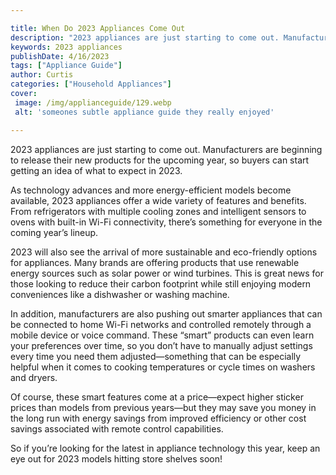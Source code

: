 ```yaml
---

title: When Do 2023 Appliances Come Out
description: "2023 appliances are just starting to come out. Manufacturers are beginning to release their new products for the upcoming year, so...swipe up to find out"
keywords: 2023 appliances
publishDate: 4/16/2023
tags: ["Appliance Guide"]
author: Curtis
categories: ["Household Appliances"]
cover: 
 image: /img/applianceguide/129.webp
 alt: 'someones subtle appliance guide they really enjoyed'

---
```


2023 appliances are just starting to come out. Manufacturers are beginning to release their new products for the upcoming year, so buyers can start getting an idea of what to expect in 2023. 

As technology advances and more energy-efficient models become available, 2023 appliances offer a wide variety of features and benefits. From refrigerators with multiple cooling zones and intelligent sensors to ovens with built-in Wi-Fi connectivity, there’s something for everyone in the coming year’s lineup. 

2023 will also see the arrival of more sustainable and eco-friendly options for appliances. Many brands are offering products that use renewable energy sources such as solar power or wind turbines. This is great news for those looking to reduce their carbon footprint while still enjoying modern conveniences like a dishwasher or washing machine. 

In addition, manufacturers are also pushing out smarter appliances that can be connected to home Wi-Fi networks and controlled remotely through a mobile device or voice command. These “smart” products can even learn your preferences over time, so you don’t have to manually adjust settings every time you need them adjusted—something that can be especially helpful when it comes to cooking temperatures or cycle times on washers and dryers. 

Of course, these smart features come at a price—expect higher sticker prices than models from previous years—but they may save you money in the long run with energy savings from improved efficiency or other cost savings associated with remote control capabilities. 

So if you’re looking for the latest in appliance technology this year, keep an eye out for 2023 models hitting store shelves soon!
